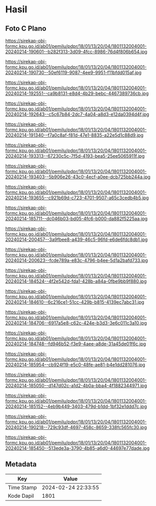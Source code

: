 # Hasil

## Foto C Plano

https://sirekap-obj-formc.kpu.go.id/ab01/pemilu/pdpr/18/01/13/20/04/1801132004001-20240214-190601--b282f313-3d09-4fcc-8986-76d4f806b654.jpg

https://sirekap-obj-formc.kpu.go.id/ab01/pemilu/pdpr/18/01/13/20/04/1801132004001-20240214-190730--50ef6119-9087-4ee9-9951-f11bfdd015af.jpg

https://sirekap-obj-formc.kpu.go.id/ab01/pemilu/pdpr/18/01/13/20/04/1801132004001-20240214-192551--ca9b8131-e8d4-4b29-bebc-4467389736cb.jpg

https://sirekap-obj-formc.kpu.go.id/ab01/pemilu/pdpr/18/01/13/20/04/1801132004001-20240214-192643--c5c67b84-2dc7-4a04-a8d3-e12da0394d4f.jpg

https://sirekap-obj-formc.kpu.go.id/ab01/pemilu/pdpr/18/01/13/20/04/1801132004001-20240214-191340--f7a0c8af-f81d-47e1-8835-a22e5d1c88d9.jpg

https://sirekap-obj-formc.kpu.go.id/ab01/pemilu/pdpr/18/01/13/20/04/1801132004001-20240214-193313--67230c5c-7f5d-4193-bea5-25ee5065911f.jpg

https://sirekap-obj-formc.kpu.go.id/ab01/pemilu/pdpr/18/01/13/20/04/1801132004001-20240214-193403--5b906e26-43c0-4ecf-a0ee-dcb725bb244a.jpg

https://sirekap-obj-formc.kpu.go.id/ab01/pemilu/pdpr/18/01/13/20/04/1801132004001-20240214-193655--c921b69d-c723-4701-9507-a65c3cedb4b5.jpg

https://sirekap-obj-formc.kpu.go.id/ab01/pemilu/pdpr/18/01/13/20/04/1801132004001-20240214-185711--dc046b03-bd05-4fc6-b000-da882f5225aa.jpg

https://sirekap-obj-formc.kpu.go.id/ab01/pemilu/pdpr/18/01/13/20/04/1801132004001-20240214-200457--3a9fbee8-a439-46c5-96fd-e6de6fdc8db1.jpg

https://sirekap-obj-formc.kpu.go.id/ab01/pemilu/pdpr/18/01/13/20/04/1801132004001-20240214-200623--fcde789a-e83c-4796-b4ee-5d1a2bafd733.jpg

https://sirekap-obj-formc.kpu.go.id/ab01/pemilu/pdpr/18/01/13/20/04/1801132004001-20240214-184524--4f2e542d-fda1-428b-a84a-0fbe9bb9f880.jpg

https://sirekap-obj-formc.kpu.go.id/ab01/pemilu/pdpr/18/01/13/20/04/1801132004001-20240214-184610--6c216ce1-51cc-429b-b815-4139ec7abc31.jpg

https://sirekap-obj-formc.kpu.go.id/ab01/pemilu/pdpr/18/01/13/20/04/1801132004001-20240214-184706--6917a5e8-c62c-424e-b3d3-3e6c011c3a10.jpg

https://sirekap-obj-formc.kpu.go.id/ab01/pemilu/pdpr/18/01/13/20/04/1801132004001-20240214-184748--fd946b52-f3e9-4aee-a8de-31a45de01f6c.jpg

https://sirekap-obj-formc.kpu.go.id/ab01/pemilu/pdpr/18/01/13/20/04/1801132004001-20240214-185954--cb924f19-e5c0-48fe-ae81-b4e1dd281076.jpg

https://sirekap-obj-formc.kpu.go.id/ab01/pemilu/pdpr/18/01/13/20/04/1801132004001-20240214-185050--d147d02c-a1d2-4b0a-bba4-4f1882344971.jpg

https://sirekap-obj-formc.kpu.go.id/ab01/pemilu/pdpr/18/01/13/20/04/1801132004001-20240214-185152--4eb9b449-3403-479d-b1dd-1bf32e1ddd7c.jpg

https://sirekap-obj-formc.kpu.go.id/ab01/pemilu/pdpr/18/01/13/20/04/1801132004001-20240214-190218--729c93df-4697-458c-8659-338fc565fc30.jpg

https://sirekap-obj-formc.kpu.go.id/ab01/pemilu/pdpr/18/01/13/20/04/1801132004001-20240214-185450--513ede3a-3790-4b85-a6d0-44697e77dade.jpg


## Metadata

| Key        | Value               |
| ---------- | ------------------- |
| Time Stamp | 2024-02-24 22:33:55 |
| Kode Dapil | 1801                |



